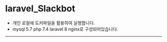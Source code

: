 # laravel_Slackbot

* 개인 로컬에 도커파일을 활용하여 실행합니다.
* mysql 5.7 php 7.4 laravel 8 nginx로 구성되어있습니다.


---



